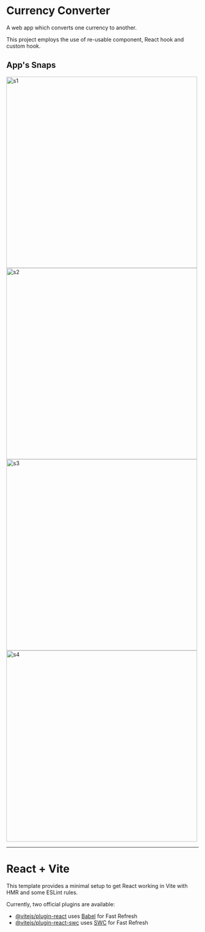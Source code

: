 # Currency Converter

A web app which converts one currency to another.

This project employs the use of re-usable component, React hook and custom hook.

## App's Snaps

<img src="https://github.com/RK-41/learning-react/assets/73783957/f2737e66-05f5-4936-855e-acc669ed6b58" alt="s1" width="500"/>
<img src="https://github.com/RK-41/learning-react/assets/73783957/2fa0ee10-eaf6-4607-a7eb-1157c9baf4ce" alt="s2" width="500"/>
<img src="https://github.com/RK-41/learning-react/assets/73783957/e13e9195-03c6-4479-8428-ac5980f0da16" alt="s3" width="500"/>
<img src="https://github.com/RK-41/learning-react/assets/73783957/97940604-76ac-4a0f-ad3c-506a40865660" alt="s4" width="500"/>

----

# React + Vite

This template provides a minimal setup to get React working in Vite with HMR and some ESLint rules.

Currently, two official plugins are available:

- [@vitejs/plugin-react](https://github.com/vitejs/vite-plugin-react/blob/main/packages/plugin-react/README.md) uses [Babel](https://babeljs.io/) for Fast Refresh
- [@vitejs/plugin-react-swc](https://github.com/vitejs/vite-plugin-react-swc) uses [SWC](https://swc.rs/) for Fast Refresh
